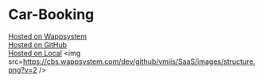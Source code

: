 # Car-Booking
<a target=_blank href=https://cbs.wappsystem.com/dev/github/wappsystem/Car-Booking/index.html>Hosted on Wappsystem</a><br>
<a target=_blank href=https://htmlpreview.github.io/?https://raw.githubusercontent.com/wappsystem/Car-Booking/master/github.html>Hosted on GitHub</a><br>
<a target=_blank href=http://127.0.0.1:8000/wappsystem/Car-Booking/local.html>Hosted on Local</a>
<img src=https://cbs.wappsystem.com/dev/github/vmiis/SaaS/images/structure.png?v=2 />
